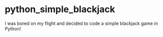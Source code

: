 # python_simple_blackjack
I was bored on my flight and decided to code a simple blackjack game in Python!
